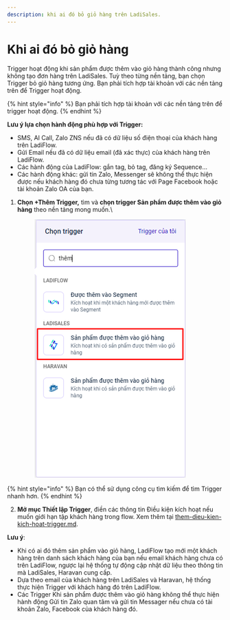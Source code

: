```yaml
---
description: khi ai đó bỏ giỏ hàng trên LadiSales.
---
```


# Khi ai đó bỏ giỏ hàng

Trigger hoạt động khi sản phẩm được thêm vào giỏ hàng thành công nhưng không tạo đơn hàng trên LadiSales. Tuỳ theo từng nền tảng, bạn chọn Trigger bỏ giỏ hàng tương ứng. Bạn phải tích hợp tài khoản với các nền tảng trên để Trigger hoạt động.

{% hint style="info" %}
Bạn phải tích hợp tài khoản với các nền tảng trên để trigger hoạt động.
{% endhint %}

**Lưu ý lựa chọn hành động phù hợp với Trigger:**

* SMS, AI Call, Zalo ZNS nếu đã có dữ liệu số điện thoại của khách hàng trên LadiFlow.
* Gửi Email nếu đã có dữ liệu email (đã xác thực) của khách hàng trên LadiFlow.
* Các hành động của LadiFlow: gắn tag, bỏ tag, đăng ký Sequence...
* Các hành động khác: gửi tin Zalo, Messenger sẽ không thể thực hiện được nếu khách hàng đó chưa từng tương tác với Page Facebook hoặc tài khoản Zalo OA của bạn.

1.  **Chọn +Thêm Trigger,** tìm và **chọn trigger Sản phẩm được thêm vào giỏ hàng** theo nền tảng mong muốn.\


    <figure><img src="../../../.gitbook/assets/image (524).png" alt=""><figcaption></figcaption></figure>

{% hint style="info" %}
Bạn có thể sử dụng công cụ tìm kiếm để tìm Trigger nhanh hơn.
{% endhint %}

2. **Mở mục Thiết lập Trigger**, điền các thông tin Điều kiện kích hoạt nếu muốn giới hạn tập khách hàng trong flow. Xem thêm tại [them-dieu-kien-kich-hoat-trigger.md](them-dieu-kien-kich-hoat-trigger.md "mention").

**Lưu ý**:&#x20;

* Khi có ai đó thêm sản phẩm vào giỏ hàng, LadiFlow tạo mới một khách hàng trên danh sách khách hàng của bạn nếu email khách hàng chưa có trên LadiFlow, ngược lại hệ thống tự động cập nhật dữ liệu theo thông tin mà LadiSales, Haravan cung cấp.
* Dựa theo email của khách hàng trên LadiSales và Haravan, hệ thống thực hiện Trigger với khách hàng đó trên LadiFlow.
* Các Trigger Khi sản phẩm được thêm vào giỏ hàng không thể thực hiện hành động Gửi tin Zalo quan tâm và gửi tin Messager nếu chưa có tài khoản Zalo, Facebook của khách hàng đó.

